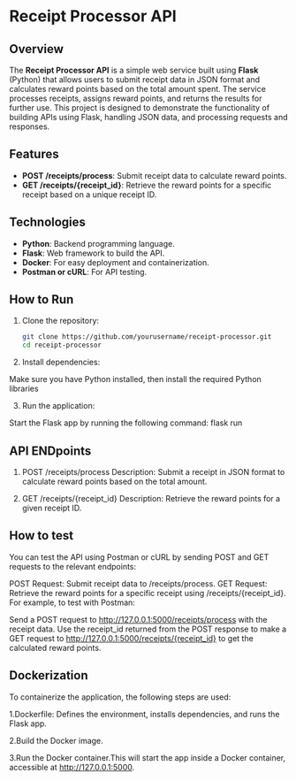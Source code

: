 # Receipt Processor API

## Overview

The **Receipt Processor API** is a simple web service built using **Flask** (Python) that allows users to submit receipt data in JSON format and calculates reward points based on the total amount spent. The service processes receipts, assigns reward points, and returns the results for further use. This project is designed to demonstrate the functionality of building APIs using Flask, handling JSON data, and processing requests and responses.

## Features

- **POST /receipts/process**: Submit receipt data to calculate reward points.
- **GET /receipts/{receipt_id}**: Retrieve the reward points for a specific receipt based on a unique receipt ID.

## Technologies

- **Python**: Backend programming language.
- **Flask**: Web framework to build the API.
- **Docker**: For easy deployment and containerization.
- **Postman or cURL**: For API testing.

## How to Run

1. Clone the repository:

   ```bash
   git clone https://github.com/yourusername/receipt-processor.git
   cd receipt-processor

2. Install dependencies:

Make sure you have Python installed, then install the required Python libraries

3. Run the application:

Start the Flask app by running the following command:
flask run

## API ENDpoints
1. POST /receipts/process
Description: Submit a receipt in JSON format to calculate reward points based on the total amount.

2. GET /receipts/{receipt_id}
Description: Retrieve the reward points for a given receipt ID.

## How to test
You can test the API using Postman or cURL by sending POST and GET requests to the relevant endpoints:

POST Request: Submit receipt data to /receipts/process.
GET Request: Retrieve the reward points for a specific receipt using /receipts/{receipt_id}.
For example, to test with Postman:

Send a POST request to http://127.0.0.1:5000/receipts/process with the receipt data.
Use the receipt_id returned from the POST response to make a GET request to http://127.0.0.1:5000/receipts/{receipt_id} to get the calculated reward points.

## Dockerization
To containerize the application, the following steps are used:

1.Dockerfile: Defines the environment, installs dependencies, and runs the Flask app.

2.Build the Docker image.

3.Run the Docker container.This will start the app inside a Docker container, accessible at http://127.0.0.1:5000.
